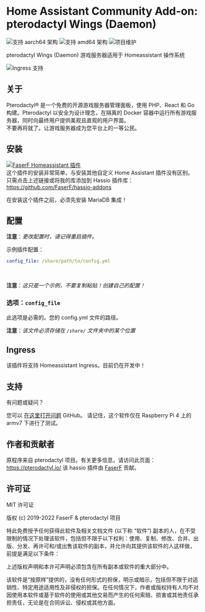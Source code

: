 # Home Assistant Community Add-on: pterodactyl Wings (Daemon)
![支持 aarch64 架构][aarch64-shield] ![支持 amd64 架构][amd64-shield]
![项目维护][maintenance-shield]

pterodactyl Wings (Daemon) 游戏服务器适用于 Homeassistant 操作系统

![Ingress 支持](../_images/pterodactyl/ingress.png)

## 关于

Pterodactyl® 是一个免费的开源游戏服务器管理面板，使用 PHP、React 和 Go 构建。Pterodactyl 以安全为设计理念，在隔离的 Docker 容器中运行所有游戏服务器，同时向最终用户提供美观且直观的用户界面。<br />
不要再将就了。让游戏服务器成为您平台上的一等公民。

## 安装

[![FaserF Homeassistant 插件](https://my.home-assistant.io/badges/supervisor_add_addon_repository.svg)](https://my.home-assistant.io/redirect/supervisor_add_addon_repository/?repository_url=https%3A%2F%2Fgithub.com%2FFaserF%2Fhassio-addons)
<br />
这个插件的安装非常简单，与安装其他自定义 Home Assistant 插件没有区别。<br />
只需点击上述链接或将我的库添加到 Hassio 插件库： <https://github.com/FaserF/hassio-addons>

在安装这个插件之前，必须先安装 MariaDB 集成！

## 配置

**注意**：_更改配置时，请记得重启插件。_

示例插件配置：

```yaml
config_file: /share/path/to/config.yml
```
<br />

**注意**：_这只是一个示例，不要复制粘贴！创建自己的配置！_

### 选项：`config_file`

此选项是必需的。您的 config.yml 文件的路径。

**注意**：_该文件必须存储在 `/share/` 文件夹中的某个位置_

## Ingress

该插件将支持 Homeassistant Ingress。目前仍在开发中！

## 支持

有问题或疑问？

您可以 [在这里打开问题][issue] GitHub。
请记住，这个软件仅在 Raspberry Pi 4 上的 armv7 下进行了测试。

## 作者和贡献者

原程序来自 pterodactyl 项目。有关更多信息，请访问此页面： <https://pterodactyl.io/>
该 hassio 插件由 [FaserF] 贡献。

## 许可证

MIT 许可证

版权 (c) 2019-2022 FaserF & pterodactyl 项目

特此免费授予任何获得此软件及相关文档文件 (以下称 “软件”) 副本的人，在不受限制的情况下处理该软件，包括但不限于以下权利：使用、复制、修改、合并、出版、分发、再许可和/或出售该软件的副本，并允许向其提供该软件的人这样做，前提是满足以下条件：

上述版权声明和本许可声明必须包含在所有副本或软件的重大部分中。

该软件是“按原样”提供的，没有任何形式的担保，明示或暗示，包括但不限于对适销性、特定用途适用性及非侵权的担保。在任何情况下，作者或版权持有人均不对因使用本软件或基于软件的使用或其他交易而产生的任何索赔、损害或其他责任承担责任，无论是在合同诉讼、侵权或其他方面。

[maintenance-shield]: https://img.shields.io/maintenance/yes/2024.svg
[aarch64-shield]: https://img.shields.io/badge/aarch64-yes-green.svg
[amd64-shield]: https://img.shields.io/badge/amd64-yes-green.svg
[FaserF]: https://github.com/FaserF/
[issue]: https://github.com/FaserF/hassio-addons/issues